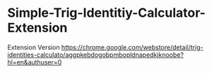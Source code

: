 # Simple-Trig-Identitiy-Calculator-Extension
Extension Version
https://chrome.google.com/webstore/detail/trig-identities-calculato/aggpkebdogobpmbopldnapedkjknoobe?hl=en&authuser=0

